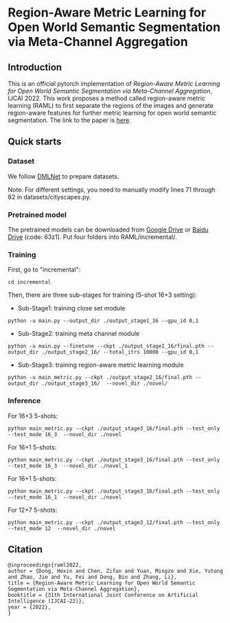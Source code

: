 # Region-Aware Metric Learning for Open World Semantic Segmentation via Meta-Channel Aggregation

## Introduction
This is an official pytorch implementation of *Region-Aware Metric Learning for Open World Semantic Segmentation via Meta-Channel Aggregation*, IJCAI 2022. This work proposes a method called region-aware metric learning (RAML) to first separate the regions of the images and generate region-aware features for further metric learning for open world semantic segmentation. The link to the paper is [here](https://arxiv.org/abs/2205.08083).

## Quick starts

### Dataset
We follow [DMLNet](https://github.com/Jun-CEN/Open-World-Semantic-Segmentation) to prepare datasets.

Note: For different settings, you need to manually modify lines 71 through 82 in datasets/cityscapes.py.

### Pretrained model
The pretrained models can be downloaded from [Google Drive](https://drive.google.com/file/d/1GYKxToN3YzKSmx9RsDCW8A0QWFU9liZ8/view?usp=sharing) or [Baidu Drive](https://pan.baidu.com/s/1dza_9Fr75wEKX_mmncvofA) (code: 63z1). Put four folders into RAML/incremental/.

### Training
First, go to "incremental":
```
cd incremental
```
Then, there are three sub-stages for training (5-shot 16+3 setting):
- Sub-Stage1: training close set module
```
python -u main.py --output_dir ./output_stage1_16 --gpu_id 0,1
```
- Sub-Stage2: training meta channel module
```
python -u main.py --finetune --ckpt ./output_stage1_16/final.pth --output_dir ./output_stage2_16/ --total_itrs 10000 --gpu_id 0,1
```
- Sub-Stage3: training region-aware metric learning module
```
python -u main_metric.py --ckpt ./output_stage2_16/final.pth --output_dir ./output_stage3_16/  --novel_dir ./novel/
```

### Inference
For 16+3 5-shots:
```
python main_metric.py --ckpt ./output_stage3_16/final.pth --test_only --test_mode 16_3  --novel_dir ./novel
```
For 16+1 5-shots:
```
python main_metric.py --ckpt ./output_stage3_16/final.pth --test_only --test_mode 16_3  --novel_dir ./novel_1
```
For 16+1 5-shots:
```
python main_metric.py --ckpt ./output_stage3_16/final.pth --test_only --test_mode 16_1  --novel_dir ./novel
```
For 12+7 5-shots:
```
python main_metric.py --ckpt ./output_stage3_12/final.pth --test_only --test_mode 12  --novel_dir ./novel
```

## Citation
```
@inproceedings{raml2022,
author = {Dong, Hexin and Chen, Zifan and Yuan, Mingze and Xie, Yutong and Zhao, Jie and Yu, Fei and Dong, Bin and Zhang, Li},
title = {Region-Aware Metric Learning for Open World Semantic Segmentation via Meta-Channel Aggregation},
booktitle = {31th International Joint Conference on Artificial Intelligence (IJCAI-22)},
year = {2022},
}
```
